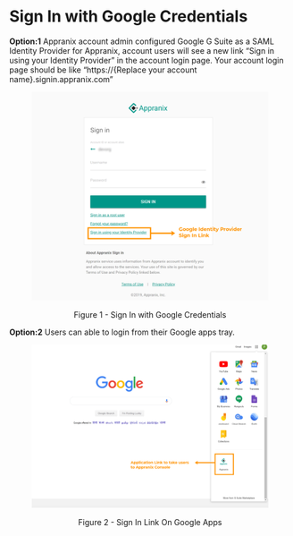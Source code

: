 # Sign In with Google Credentials

**Option:1**  Appranix account admin configured Google G Suite as a SAML Identity Provider for Appranix, account users will see a new link “Sign in using your Identity Provider” in the account login page. Your account login page should be like <font class="google-account-login">“https://</font>{Replace your account name}.signin.appranix.com”


<figure class="concept_image">
  <img src="../../images/Signin/signin-page.png" alt="Sign in with Google Credentials" title="Signin Page">
<p style="text-align: center;"> Figure 1 - Sign In with Google Credentials </p>
</figure>


**Option:2**  Users can able to login from their Google apps tray.


<figure class="concept_image">
  <img src="../../images/Signin/google-signIn-link.png" alt="Google SignIn Link" title="Google SignIn Link">
<p style="text-align: center;"> Figure 2 - Sign In Link On Google Apps </p>
</figure>



